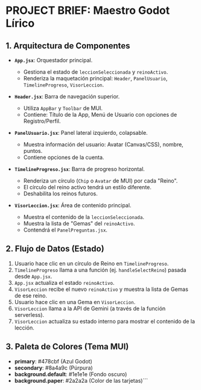 # PROJECT BRIEF: Maestro Godot Lírico

## 1. Arquitectura de Componentes

- **`App.jsx`**: Orquestador principal.

  - Gestiona el estado de `leccionSeleccionada` y `reinoActivo`.
  - Renderiza la maquetación principal: `Header`, `PanelUsuario`, `TimelineProgreso`, `VisorLeccion`.

- **`Header.jsx`**: Barra de navegación superior.

  - Utiliza `AppBar` y `Toolbar` de MUI.
  - Contiene: Título de la App, Menú de Usuario con opciones de Registro/Perfil.

- **`PanelUsuario.jsx`**: Panel lateral izquierdo, colapsable.

  - Muestra información del usuario: Avatar (Canvas/CSS), nombre, puntos.
  - Contiene opciones de la cuenta.

- **`TimelineProgreso.jsx`**: Barra de progreso horizontal.

  - Renderiza un círculo (`Chip` o `Avatar` de MUI) por cada "Reino".
  - El círculo del reino activo tendrá un estilo diferente.
  - Deshabilita los reinos futuros.

- **`VisorLeccion.jsx`**: Área de contenido principal.
  - Muestra el contenido de la `leccionSeleccionada`.
  - Muestra la lista de "Gemas" del `reinoActivo`.
  - Contendrá el `PanelPreguntas.jsx`.

## 2. Flujo de Datos (Estado)

1.  Usuario hace clic en un círculo de Reino en `TimelineProgreso`.
2.  `TimelineProgreso` llama a una función (ej. `handleSelectReino`) pasada desde `App.jsx`.
3.  `App.jsx` actualiza el estado `reinoActivo`.
4.  `VisorLeccion` recibe el nuevo `reinoActivo` y muestra la lista de Gemas de ese reino.
5.  Usuario hace clic en una Gema en `VisorLeccion`.
6.  `VisorLeccion` llama a la API de Gemini (a través de la función serverless).
7.  `VisorLeccion` actualiza su estado interno para mostrar el contenido de la lección.

## 3. Paleta de Colores (Tema MUI)

- **primary**: #478cbf (Azul Godot)
- **secondary**: #8a4a9c (Púrpura)
- **background.default**: #1e1e1e (Fondo oscuro)
- **background.paper**: #2a2a2a (Color de las tarjetas)```
